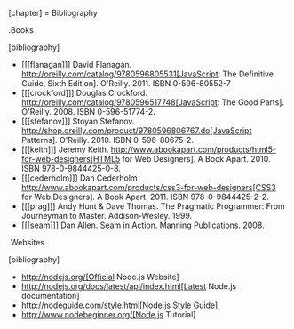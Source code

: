 [chapter]
= Bibliography

.Books

[bibliography]
- [[[flanagan]]] David Flanagan.
  http://oreilly.com/catalog/9780596805531[JavaScript: The Definitive Guide,
  Sixth Edition]. O'Reilly. 2011. ISBN 0-596-80552-7
- [[[crockford]]] Douglas Crockford.
  http://oreilly.com/catalog/9780596517748[JavaScript: The Good Parts].
  O'Reilly. 2008. ISBN 0-596-51774-2.
- [[[stefanov]]] Stoyan Stefanov.
  http://shop.oreilly.com/product/9780596806767.do[JavaScript Patterns].
  O'Reilly. 2010. ISBN 0-596-80675-2.
- [[[keith]]] Jeremy Keith.
  http://www.abookapart.com/products/html5-for-web-designers[HTML5 for Web
  Designers]. A Book Apart. 2010. ISBN 978-0-9844425-0-8.
- [[[cederholm]]] Dan Cederholm
  http://www.abookapart.com/products/css3-for-web-designers[CSS3 for Web
  Designers]. A Book Apart. 2011. ISBN 978-0-9844425-2-2.
- [[[prag]]] Andy Hunt & Dave Thomas. The Pragmatic Programmer: From Journeyman
  to Master. Addison-Wesley. 1999.
- [[[seam]]] Dan Allen. Seam in Action. Manning Publications.  2008.

.Websites

[bibliography]
- http://nodejs.org/[Official Node.js Website]
- http://nodejs.org/docs/latest/api/index.html[Latest Node.js documentation]
- http://nodeguide.com/style.html[Node.js Style Guide]
- http://www.nodebeginner.org/[Node.js Tutorial]

